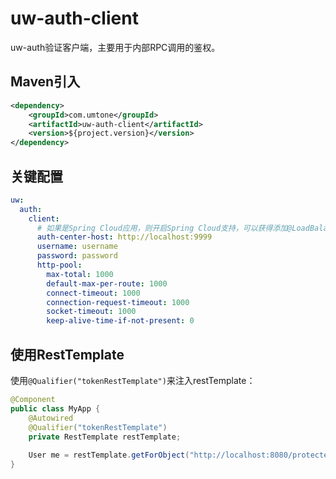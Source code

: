 # uw-auth-client

uw-auth验证客户端，主要用于内部RPC调用的鉴权。

## Maven引入

```xml
<dependency>
    <groupId>com.umtone</groupId>
    <artifactId>uw-auth-client</artifactId>
    <version>${project.version}</version>
</dependency>
```

## 关键配置

```yaml
uw:
  auth:
    client:
      # 如果是Spring Cloud应用，则开启Spring Cloud支持，可以获得添加@LoadBalanced注解后的restTemplate：
      auth-center-host: http://localhost:9999
      username: username
      password: password
      http-pool:
        max-total: 1000
        default-max-per-route: 1000
        connect-timeout: 1000
        connection-request-timeout: 1000
        socket-timeout: 1000
        keep-alive-time-if-not-present: 0
```

## 使用RestTemplate

使用`@Qualifier("tokenRestTemplate")`来注入restTemplate：

```java
@Component
public class MyApp {
    @Autowired
    @Qualifier("tokenRestTemplate")
    private RestTemplate restTemplate;
    
    User me = restTemplate.getForObject("http://localhost:8080/protected/profile", User.class);
}
```
